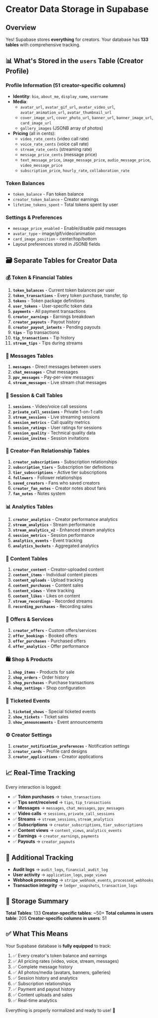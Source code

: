 # Creator Data Storage in Supabase

## Overview
Yes! Supabase stores **everything** for creators. Your database has **133 tables** with comprehensive tracking.

## 📊 What's Stored in the `users` Table (Creator Profile)

### Profile Information (51 creator-specific columns)
- **Identity**: `bio`, `about_me`, `display_name`, `username`
- **Media**:
  - `avatar_url`, `avatar_gif_url`, `avatar_video_url`, `avatar_animation_url`, `avatar_thumbnail_url`
  - `cover_image_url`, `cover_photo_url`, `banner_url`, `banner_image_url`, `card_image_url`
  - `gallery_images` (JSONB array of photos)
- **Pricing** (all in cents):
  - `video_rate_cents` (video call rate)
  - `voice_rate_cents` (voice call rate)
  - `stream_rate_cents` (streaming rate)
  - `message_price_cents` (message price)
  - `text_message_price`, `image_message_price`, `audio_message_price`, `video_message_price`
  - `subscription_price`, `hourly_rate`, `collaboration_rate`

### Token Balances
- `token_balance` - Fan token balance
- `creator_token_balance` - Creator earnings
- `lifetime_tokens_spent` - Total tokens spent by user

### Settings & Preferences
- `message_price_enabled` - Enable/disable paid messages
- `avatar_type` - image/gif/video/animation
- `card_image_position` - center/top/bottom
- Layout preferences stored in JSONB fields

## 🗃️ Separate Tables for Creator Data

### 💰 Token & Financial Tables
1. **`token_balances`** - Current token balances per user
2. **`token_transactions`** - Every token purchase, transfer, tip
3. **`tokens`** - Token package definitions
4. **`user_tokens`** - User-specific token data
5. **`payments`** - All payment transactions
6. **`creator_earnings`** - Earnings breakdown
7. **`creator_payouts`** - Payout history
8. **`creator_payout_intents`** - Pending payouts
9. **`tips`** - Tip transactions
10. **`tip_transactions`** - Tip history
11. **`stream_tips`** - Tips during streams

### 💬 Messages Tables
1. **`messages`** - Direct messages between users
2. **`chat_messages`** - Chat messages
3. **`ppv_messages`** - Pay-per-view messages
4. **`stream_messages`** - Live stream chat messages

### 🎥 Session & Call Tables
1. **`sessions`** - Video/voice call sessions
2. **`private_call_sessions`** - Private 1-on-1 calls
3. **`stream_sessions`** - Live streaming sessions
4. **`session_metrics`** - Call quality metrics
5. **`session_ratings`** - User ratings for sessions
6. **`session_quality`** - Technical quality data
7. **`session_invites`** - Session invitations

### 👥 Creator-Fan Relationship Tables
1. **`creator_subscriptions`** - Subscription relationships
2. **`subscription_tiers`** - Subscription tier definitions
3. **`tier_subscriptions`** - Active tier subscriptions
4. **`followers`** - Follower relationships
5. **`saved_creators`** - Fans who saved creators
6. **`creator_fan_notes`** - Creator notes about fans
7. **`fan_notes`** - Notes system

### 📊 Analytics Tables
1. **`creator_analytics`** - Creator performance analytics
2. **`stream_analytics`** - Stream performance
3. **`stream_analytics_v2`** - Enhanced stream analytics
4. **`session_metrics`** - Session performance
5. **`analytics_events`** - Event tracking
6. **`analytics_buckets`** - Aggregated analytics

### 🎨 Content Tables
1. **`creator_content`** - Creator-uploaded content
2. **`content_items`** - Individual content pieces
3. **`content_uploads`** - Upload tracking
4. **`content_purchases`** - Content sales
5. **`content_views`** - View tracking
6. **`content_likes`** - Likes on content
7. **`stream_recordings`** - Recorded streams
8. **`recording_purchases`** - Recording sales

### 📝 Offers & Services
1. **`creator_offers`** - Custom offers/services
2. **`offer_bookings`** - Booked offers
3. **`offer_purchases`** - Purchased offers
4. **`offer_analytics`** - Offer performance

### 🛍️ Shop & Products
1. **`shop_items`** - Products for sale
2. **`shop_orders`** - Order history
3. **`shop_purchases`** - Purchase transactions
4. **`shop_settings`** - Shop configuration

### 🎫 Ticketed Events
1. **`ticketed_shows`** - Special ticketed events
2. **`show_tickets`** - Ticket sales
3. **`show_announcements`** - Event announcements

### ⚙️ Creator Settings
1. **`creator_notification_preferences`** - Notification settings
2. **`creator_cards`** - Profile card designs
3. **`creator_applications`** - Creator applications

## 📈 Real-Time Tracking

Every interaction is logged:
- ✅ **Token purchases** → `token_transactions`
- ✅ **Tips sent/received** → `tips`, `tip_transactions`
- ✅ **Messages** → `messages`, `chat_messages`, `ppv_messages`
- ✅ **Video calls** → `sessions`, `private_call_sessions`
- ✅ **Streams** → `stream_sessions`, `stream_analytics`
- ✅ **Subscriptions** → `creator_subscriptions`, `tier_subscriptions`
- ✅ **Content views** → `content_views`, `analytics_events`
- ✅ **Earnings** → `creator_earnings`, `payments`
- ✅ **Payouts** → `creator_payouts`

## 🔐 Additional Tracking

- **Audit logs** → `audit_logs`, `financial_audit_log`
- **User activity** → `application_logs`, `page_views`
- **Webhook processing** → `stripe_webhook_events`, `processed_webhooks`
- **Transaction integrity** → `ledger_snapshots`, `transaction_logs`

## 💾 Storage Summary

**Total Tables**: 133
**Creator-specific tables**: ~50+
**Total columns in users table**: 205
**Creator-specific columns in users**: 51

## ✅ What This Means

Your Supabase database is **fully equipped** to track:
1. ✅ Every creator's token balance and earnings
2. ✅ All pricing rates (video, voice, stream, messages)
3. ✅ Complete message history
4. ✅ All photos/media (avatars, banners, galleries)
5. ✅ Session history and analytics
6. ✅ Subscription relationships
7. ✅ Payment and payout history
8. ✅ Content uploads and sales
9. ✅ Real-time analytics

Everything is properly normalized and ready to use! 🎉
